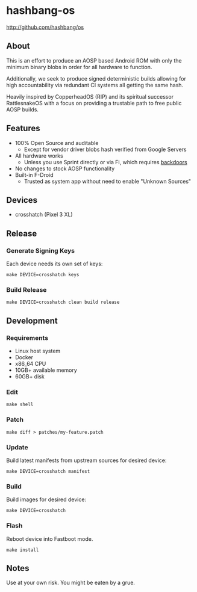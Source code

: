 # hashbang-os #

<http://github.com/hashbang/os>

## About ##

This is an effort to produce an AOSP based Android ROM with only the minimum
binary blobs in order for all hardware to function.

Additionally, we seek to produce signed deterministic builds allowing for high
accountability via redundant CI systems all getting the same hash.

Heavily inspired by CopperheadOS (RIP) and its spiritual successor
RattlesnakeOS with a focus on providing a trustable path to free public AOSP
builds.

## Features ##

 * 100% Open Source and auditable
   * Except for vendor driver blobs hash verified from Google Servers
 * All hardware works
   * Unless you use Sprint directly or via Fi, which requires [backdoors][1]
 * No changes to stock AOSP functionality
 * Built-in F-Droid
   * Trusted as system app without need to enable "Unknown Sources"

[1]: https://gist.github.com/thestinger/171b5ffdc54a50ee44497028aa137ed8

## Devices ##

  * crosshatch (Pixel 3 XL)

## Release ##

### Generate Signing Keys ###

Each device needs its own set of keys:
```
make DEVICE=crosshatch keys
```

### Build Release  ###
```
make DEVICE=crosshatch clean build release
```

## Development ##

### Requirements ###

 * Linux host system
 * Docker
 * x86_64 CPU
 * 10GB+ available memory
 * 60GB+ disk

### Edit ###

```
make shell
```

### Patch ###
```
make diff > patches/my-feature.patch
```

### Update ###

Build latest manifests from upstream sources for desired device:
```
make DEVICE=crosshatch manifest
```

### Build ###

Build images for desired device:
```
make DEVICE=crosshatch
```

### Flash ###

Reboot device into Fastboot mode.

```
make install
```

## Notes ##

Use at your own risk. You might be eaten by a grue.
